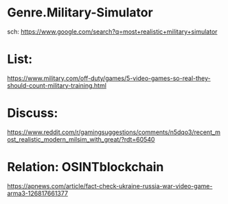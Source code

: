 # Genre.Military-Simulator
sch: https://www.google.com/search?q=most+realistic+military+simulator

# List:
https://www.military.com/off-duty/games/5-video-games-so-real-they-should-count-military-training.html

# Discuss:
https://www.reddit.com/r/gamingsuggestions/comments/n5dqo3/recent_most_realistic_modern_milsim_with_great/?rdt=60540

# Relation: OSINTblockchain
https://apnews.com/article/fact-check-ukraine-russia-war-video-game-arma3-126817661377
